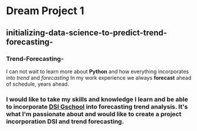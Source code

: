 # Dream Project 1 
## initializing-data-science-to-predict-trend-forecasting-
### Trend-Forecasting-
I can not wait to learn more about **Python** and how everything incorporates into _trend_ and _forecasting_
In my work experience we always **forecast** ahead of schedule, years ahead.
### I would like to take my skills and knowledge I learn and be able to incorporate [DSI Gschool](www.github.com) into forecasting trend analysis. It's what I'm passionate about and would like to create a project incorporation DSI and  trend forecasting.
